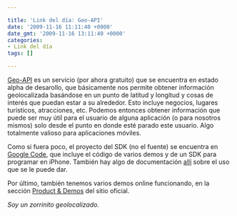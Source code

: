 ```yaml
---

title: 'Link del día: Geo-API'
date: '2009-11-16 11:11:40 +0000'
date_gmt: '2009-11-16 13:11:40 +0000'
categories:
- Link del día
tags: []

---
```


[Geo-API](http://geoapi.com/) es un servicio (por ahora gratuito) que se encuentra en estado alpha de desarollo, que básicamente nos permite obtener información geolocalizada basándose en un punto de latitud y longitud y cosas de interés que puedan estar a su alrededor. Esto incluye negocios, lugares turísticos, atracciones, etc. Podemos entonces obtener información que puede ser muy útil para el usuario de alguna aplicación (o para nosotros mismos) solo desde el punto en donde esté parado este usuario. Algo totalmente valioso para aplicaciones móviles.

Como si fuera poco, el proyecto del SDK (no el fuente) se encuentra en [Google Code](http://code.google.com/p/geo-api/), que incluye el código de varios demos y de un SDK para programar en iPhone. También hay algo de documentación [allí](http://code.google.com/p/geo-api/w/list) sobre el uso que se le puede dar.

Por último, también tenemos varios demos online funcionando, en la sección [Product &amp; Demos](http://geoapi.com/product.html) del sitio oficial.

_Soy un zorrinito geolocalizado._
